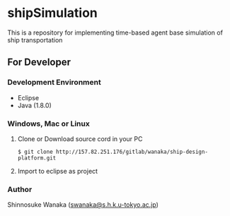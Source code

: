 # shipSimulation
This is a repository for implementing time-based agent base simulation of ship transportation 

## For Developer

### Development Environment
- Eclipse
- Java (1.8.0)

### Windows, Mac or Linux
1. Clone or Download source cord in your PC

    ```
    $ git clone http://157.82.251.176/gitlab/wanaka/ship-design-platform.git
    ```

2. Import to eclipse as project

### Author
Shinnosuke Wanaka ([swanaka@s.h.k.u-tokyo.ac.jp](swanaka@s.h.k.u-tokyo.ac.jp))
